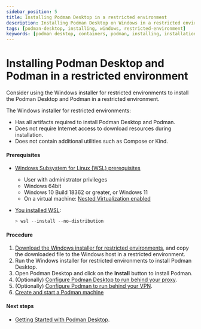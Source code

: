 ```yaml
---
sidebar_position: 5
title: Installing Podman Desktop in a restricted environment
description: Installing Podman Desktop on Windows in a restricted environment
tags: [podman-desktop, installing, windows, restricted-environment]
keywords: [podman desktop, containers, podman, installing, installation, windows, restricted-environment]
---
```


# Installing Podman Desktop and Podman in a restricted environment

Consider using the Windows installer for restricted environments to install the Podman Desktop and Podman in a restricted environment.

The Windows installer for restricted environments:

- Has all artifacts required to install Podman Desktop and Podman.
- Does not require Internet access to download resources during installation.
- Does not contain additional utilities such as Compose or Kind.

#### Prerequisites

- [Windows Subsystem for Linux (WSL) prerequisites](https://learn.microsoft.com/en-us/windows/wsl/troubleshooting#error-0x80370102-the-virtual-machine-could-not-be-started-because-a-required-feature-is-not-installed)

  - User with administrator privileges
  - Windows 64bit
  - Windows 10 Build 18362 or greater, or Windows 11
  - On a virtual machine: [Nested Virtualization enabled](https://learn.microsoft.com/en-us/virtualization/hyper-v-on-windows/user-guide/nested-virtualization#configure-nested-virtualization)

- [You installed WSL](https://docs.microsoft.com/en-us/windows/wsl/install):

  ```powershell
  > wsl --install --no-distribution
  ```

#### Procedure

1. [Download the Windows installer for restricted environments](/downloads), and copy the downloaded file to the Windows host in a restricted environment.
1. Run the Windows installer for restricted environments to install Podman Desktop.
1. Open Podman Desktop and click on the **Install** button to install Podman.
1. (Optionally) [Configure Podman Desktop to run behind your proxy](/docs/proxy/using-a-proxy).
1. (Optionally) [Configure Podman to run behind your VPN](/docs/proxy/using-a-vpn-on-windows).
1. [Create and start a Podman machine](/docs/Installation/creating-a-podman-machine-with-podman-desktop)

#### Next steps

- [Getting Started with Podman Desktop](/docs/getting-started/getting-started).
